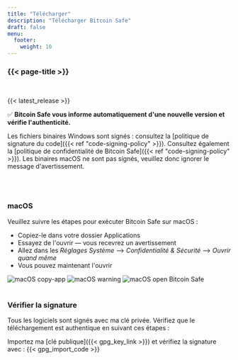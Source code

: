 ```yaml
---
title: "Télécharger"
description: "Télécharger Bitcoin Safe"
draft: false
menu:
  footer:
    weight: 10
---
```


### {{< page-title >}} 

<br>

{{< latest_release >}}


✅ **Bitcoin Safe vous informe automatiquement d'une nouvelle version et vérifie l'authenticité.**


Les fichiers binaires Windows sont signés : consultez la [politique de signature du code]({{< ref "code-signing-policy" >}}). Consultez également la [politique de confidentialité de Bitcoin Safe]({{< ref "code-signing-policy" >}}). Les binaires macOS ne sont pas signés, veuillez donc ignorer le message d'avertissement.

<br>
<br>

###  macOS 

Veuillez suivre les étapes pour exécuter Bitcoin Safe sur macOS :
- Copiez-le dans votre dossier Applications
- Essayez de l'ouvrir — vous recevrez un avertissement
- Allez dans les *Réglages Système* --> *Confidentialité & Sécurité* --> *Ouvrir quand même*
- Vous pouvez maintenant l'ouvrir


<img src="/images/mac/copy-app.png" alt="macOS copy-app"   /> 
<img src="/images/mac/warning.png" alt="macOS warning"   /> 
<img src="/images/mac/disable.png" alt="macOS open Bitcoin Safe"   /> 

<br>
<br>

###  Vérifier la signature

Tous les logiciels sont signés avec ma clé privée. Vérifiez que le téléchargement est authentique en suivant ces étapes :

Importez ma [clé publique]({{< gpg_key_link >}}) et vérifiez la signature avec :
{{< gpg_import_code >}}


<br> 
<br>


<!-- ### Alternative install  via pip  on Mac, Linux, or Windows 
PyPi: https://pypi.org/project/bitcoin-safe/
python -m pip install bitcoin-safe
python -m bitcoin_safe
-->